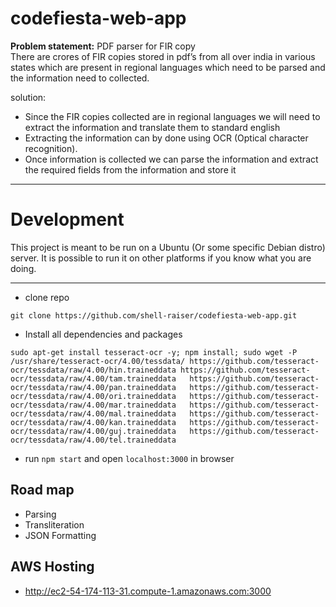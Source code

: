 # codefiesta-web-app
**Problem statement:** PDF parser for FIR copy <br>
There are crores of FIR copies  stored in pdf’s from all over india in various states which are present in regional languages which need to be parsed and the information need to collected.

solution:<br>
* Since the FIR copies collected are in regional languages we will need to extract the information and translate them to standard english 
* Extracting the information can by done using OCR (Optical character recognition). 
* Once information is collected we can parse the information and extract the required fields from the information and store it  

---

# Development
This project is meant to be run on a Ubuntu (Or some specific Debian distro) server. It is possible to run it on other platforms if you know what you are doing.
<br>

---
- clone repo <br>
```
git clone https://github.com/shell-raiser/codefiesta-web-app.git
```

- Install all dependencies and packages
```
sudo apt-get install tesseract-ocr -y; npm install; sudo wget -P /usr/share/tesseract-ocr/4.00/tessdata/ https://github.com/tesseract-ocr/tessdata/raw/4.00/hin.traineddata https://github.com/tesseract-ocr/tessdata/raw/4.00/tam.traineddata   https://github.com/tesseract-ocr/tessdata/raw/4.00/pan.traineddata   https://github.com/tesseract-ocr/tessdata/raw/4.00/ori.traineddata   https://github.com/tesseract-ocr/tessdata/raw/4.00/mar.traineddata   https://github.com/tesseract-ocr/tessdata/raw/4.00/mal.traineddata   https://github.com/tesseract-ocr/tessdata/raw/4.00/kan.traineddata   https://github.com/tesseract-ocr/tessdata/raw/4.00/guj.traineddata   https://github.com/tesseract-ocr/tessdata/raw/4.00/tel.traineddata
```

- run `npm start` and open ```localhost:3000``` in browser

## Road map
- Parsing
- Transliteration
- JSON Formatting 

## AWS Hosting 
- http://ec2-54-174-113-31.compute-1.amazonaws.com:3000